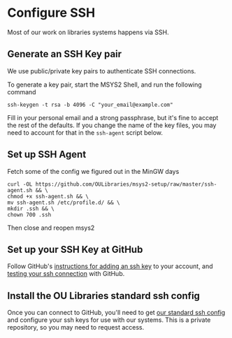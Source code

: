 # Configure SSH

Most of our work on libraries systems happens via SSH. 

## Generate an SSH Key pair

We use public/private key pairs to authenticate SSH connections. 

To generate a key pair, start the MSYS2 Shell, and run the following command  
```
ssh-keygen -t rsa -b 4096 -C "your_email@example.com"
```
Fill in your personal email and a strong passphrase, but it's fine to accept the rest of the defaults. If you change the name of the key files, you may need to account for that in the `ssh-agent` script below. 

## Set up SSH Agent

Fetch some of the config we figured out in the MinGW days
```
curl -OL https://github.com/OULibraries/msys2-setup/raw/master/ssh-agent.sh && \
chmod +x ssh-agent.sh && \
mv ssh-agent.sh /etc/profile.d/ && \
mkdir .ssh && \
chown 700 .ssh
```
Then close and reopen msys2

## Set up your SSH Key at GitHub

Follow GitHub's [instructions for adding an ssh key](https://help.github.com/articles/adding-a-new-ssh-key-to-your-github-account/#platform-windows) to your account, and [testing your ssh connection](https://help.github.com/articles/testing-your-ssh-connection/) with GitHub.


## Install the OU Libraries standard ssh config

Once you can connect to GitHub, you'll need to get [our standard ssh config](https://github.com/OULibraries/ssh_config) and configure your ssh keys for use with our systems. This is a private repository, so you may need to request access. 
